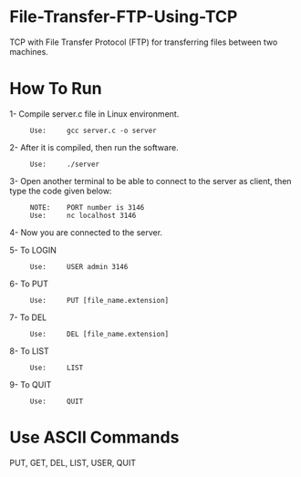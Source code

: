 # File-Transfer-FTP-Using-TCP
TCP with File Transfer Protocol (FTP) for transferring files between two machines.

# How To Run
1- Compile server.c file in Linux environment.
         
         Use:     gcc server.c -o server
  
2- After it is compiled, then run the software.

         Use:     ./server
   

3- Open another terminal to be able to connect to the server as client, then type the code given below:

         NOTE:    PORT number is 3146
         Use:     nc localhost 3146 
   

4- Now you are connected to the server.

5- To LOGIN

         Use:     USER admin 3146
         
6- To PUT
         
         Use:     PUT [file_name.extension]
         
7- To DEL

         Use:     DEL [file_name.extension]
         
8- To LIST

         Use:     LIST
         
 9- To QUIT
 
         Use:     QUIT


# Use ASCII Commands
PUT, GET, DEL, LIST, USER, QUIT
